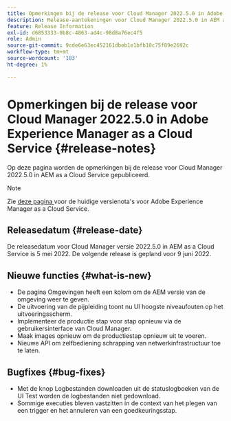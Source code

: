 ```yaml
---
title: Opmerkingen bij de release voor Cloud Manager 2022.5.0 in Adobe Experience Manager as a Cloud Service
description: Release-aantekeningen voor Cloud Manager 2022.5.0 in AEM as a Cloud Service.
feature: Release Information
exl-id: d6853333-0b8c-4863-ad4c-98d8a76ec4f5
role: Admin
source-git-commit: 9cde6e63ec452161dbeb1e1bfb10c75f89e2692c
workflow-type: tm+mt
source-wordcount: '183'
ht-degree: 1%

---
```


# Opmerkingen bij de release voor Cloud Manager 2022.5.0 in Adobe Experience Manager as a Cloud Service {#release-notes}

Op deze pagina worden de opmerkingen bij de release voor Cloud Manager 2022.5.0 in AEM as a Cloud Service gepubliceerd.

>[!NOTE]
>
>Zie [ deze pagina ](/help/release-notes/release-notes-cloud/release-notes-current.md) voor de huidige versienota&#39;s voor Adobe Experience Manager as a Cloud Service.

## Releasedatum {#release-date}

De releasedatum voor Cloud Manager versie 2022.5.0 in AEM as a Cloud Service is 5 mei 2022. De volgende release is gepland voor 9 juni 2022.

## Nieuwe functies {#what-is-new}

* De pagina Omgevingen heeft een kolom om de AEM versie van de omgeving weer te geven.
* De uitvoering van de pijpleiding toont nu UI hoogste niveaufouten op het uitvoeringsscherm.
* Implementeer de productie stap voor stap opnieuw via de gebruikersinterface van Cloud Manager.
* Maak images opnieuw om de productiestap opnieuw uit te voeren.
* Nieuwe API om zelfbediening schrapping van netwerkinfrastructuur toe te laten.

## Bugfixes {#bug-fixes}

* Met de knop Logbestanden downloaden uit de statuslogboeken van de UI Test worden de logbestanden niet gedownload.
* Sommige executies bleven vastzitten in de context van het plegen van een trigger en het annuleren van een goedkeuringsstap.
